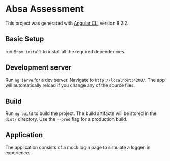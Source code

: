 # Absa Assessment

This project was generated with [Angular CLI](https://github.com/angular/angular-cli) version 8.2.2.

## Basic Setup
run $`npm install` to install all the required dependencies.

## Development server

Run `ng serve` for a dev server. Navigate to `http://localhost:4200/`. The app will automatically reload if you change any of the source files.

## Build

Run `ng build` to build the project. The build artifacts will be stored in the `dist/` directory. Use the `--prod` flag for a production build.

## Application

The application consists of a mock login page to simulate a loggen in experience.
